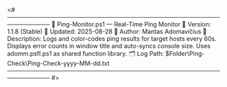 <#
────────────────────────────────────────────────────────────
📄  Ping-Monitor.ps1 — Real-Time Ping Monitor
🔧  Version:    1.1.8 (Stable)
📅  Updated:    2025-08-28
👤  Author:     Mantas Adomavičius
🧠  Description:
     Logs and color-codes ping results for target hosts every 60s.
     Displays error counts in window title and auto-syncs console size.
     Uses adomm.psfl.ps1 as shared function library.
🗂️   Log Path:  $Folder\Ping-Check\Ping-Check-yyyy-MM-dd.txt
────────────────────────────────────────────────────────────
#>
